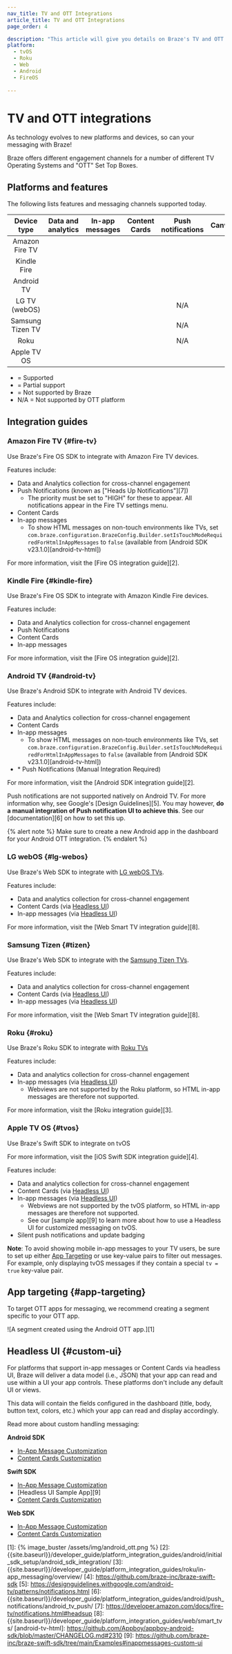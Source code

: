 ```yaml
---
nav_title: TV and OTT Integrations
article_title: TV and OTT Integrations
page_order: 4

description: "This article will give you details on Braze's TV and OTT features, integrations, available platforms, and other capabilities."
platform:
  - tvOS
  - Roku
  - Web
  - Android
  - FireOS
  
---
```


# TV and OTT integrations

As technology evolves to new platforms and devices, so can your messaging with Braze!

Braze offers different engagement channels for a number of different TV Operating Systems and "OTT" Set Top Boxes.

## Platforms and features

The following lists features and messaging channels supported today.

<style>
#tv-feature-table td,
#tv-feature-table th {
    text-align: center !important;
    vertical-align: center;
}

</style>
<table id="tv-feature-table">
    <thead>
        <tr>
            <th>Device type</th>
            <th>Data and analytics</th>
            <th>In-app messages</th>
            <th>Content Cards</th>
            <th>Push notifications</th>
            <th>Canvas</th>
        </tr>
    </thead>
    <tbody>
        <tr>
            <td>Amazon Fire TV</td>
            <td for="data-analytics"><i class="fas fa-check text-success"></i></td>
            <td for="iam"><i class="fas fa-check text-success"></i></td>
            <td for="content-cards"><i class="fas fa-check text-success"></i></td>
            <td for="push"><i class="fas fa-check text-success"></i></td>
            <td for="canvas"><i class="fas fa-check text-success"></i></td>
        </tr>
        <tr>
            <td>Kindle Fire</td>
            <td for="data-analytics"><i class="fas fa-check text-success"></i></td>
            <td for="iam"><i class="fas fa-check text-success"></i></td>
            <td for="content-cards"><i class="fas fa-check text-success"></i></td>
            <td for="push"><i class="fas fa-check text-success"></i></td>
            <td for="canvas"><i class="fas fa-check text-success"></i></td>
        </tr>
        <tr>
            <td>Android TV</td>
            <td for="data-analytics"><i class="fas fa-check text-success"></i></td>
            <td for="iam"><i class="fas fa-check text-success"></i></td>
            <td for="content-cards"><i class="fas fa-check text-success"></i></td>
            <td for="push"><i class="fas fa-check text-success"></i></td>
            <td for="canvas"><i class="fas fa-check text-success"></i></td>
        </tr>
        <tr>
            <td>LG TV (webOS)</td>
            <td for="data-analytics"><i class="fas fa-check text-success"></i></td>
            <td for="iam"><i class="fas fa-check text-success"></i></td>
            <td for="content-cards"><i class="fas fa-check text-success"></i></td>
            <td for="push">N/A</td>
            <td for="canvas"><i class="fas fa-check text-success"></i></td>
        </tr>
        <tr>
            <td>Samsung Tizen TV</td>
            <td for="data-analytics"><i class="fas fa-check text-success"></i></td>
            <td for="iam"><i class="fas fa-check text-success"></i></td>
            <td for="content-cards"><i class="fas fa-check text-success"></i></td>
            <td for="push">N/A</td>
            <td for="canvas"><i class="fas fa-check text-success"></i></td>
        </tr>
        <tr>
            <td>Roku</td>
            <td for="data-analytics"><i class="fas fa-check text-success"></i></td>
            <td for="iam"><i class="fas fa-check text-success"></i></td>
            <td for="content-cards"><i class="fas fa-times text-warning"></i></td>
            <td for="push">N/A</td>
            <td for="canvas"><i class="fas fa-check text-success"></i></td>
        </tr>
        <tr>
            <td>Apple TV OS</td>
            <td for="data-analytics"><i class="fas fa-check text-success"></i></td>
            <td for="iam"><i class="fas fa-check text-success"></i></td>
            <td for="content-cards"><i class="fas fa-check text-success"></i></td>
            <td for="push"><i class="fa-solid fa-minus"></i></td>  
            <td for="canvas"><i class="fas fa-check text-success"></i></td>
        </tr>
    </tbody>
</table>

- <i class="fas fa-check text-success"></i> = Supported
- <i class="fa-solid fa-minus"></i> = Partial support
- <i class="fas fa-times text-warning"></i> = Not supported by Braze
- N/A = Not supported by OTT platform

## Integration guides

### Amazon Fire TV {#fire-tv}

Use Braze's Fire OS SDK to integrate with Amazon Fire TV devices.

Features include:

- Data and Analytics collection for cross-channel engagement
- Push Notifications (known as ["Heads Up Notifications"][7])
  - The priority must be set to "HIGH" for these to appear. All notifications appear in the Fire TV settings menu.
- Content Cards
- In-app messages
  - To show HTML messages on non-touch environments like TVs, set `com.braze.configuration.BrazeConfig.Builder.setIsTouchModeRequiredForHtmlInAppMessages` to `false` (available from [Android SDK v23.1.0][android-tv-html])

For more information, visit the [Fire OS integration guide][2].

### Kindle Fire {#kindle-fire}

Use Braze's Fire OS SDK to integrate with Amazon Kindle Fire devices.

Features include:

- Data and Analytics collection for cross-channel engagement
- Push Notifications
- Content Cards
- In-app messages

For more information, visit the [Fire OS integration guide][2].

### Android TV {#android-tv}

Use Braze's Android SDK to integrate with Android TV devices.

Features include:

- Data and Analytics collection for cross-channel engagement
- Content Cards
- In-app messages 
  - To show HTML messages on non-touch environments like TVs, set `com.braze.configuration.BrazeConfig.Builder.setIsTouchModeRequiredForHtmlInAppMessages` to `false` (available from [Android SDK v23.1.0][android-tv-html])
- &#42; Push Notifications (Manual Integration Required)

For more information, visit the [Android SDK integration guide][2].

Push notifications are not supported natively on Android TV. For more information why, see Google's [Design Guidelines][5]. You may however, **do a manual integration of Push notification UI to achieve this**. See our [documentation][6] on how to set this up.

{% alert note %}
Make sure to create a new Android app in the dashboard for your Android OTT integration.
{% endalert %}

### LG webOS {#lg-webos}

Use Braze's Web SDK to integrate with [LG webOS TVs](https://webostv.developer.lge.com/discover).

Features include:

- Data and analytics collection for cross-channel engagement
- Content Cards (via [Headless UI](#custom-ui))
- In-app messages (via [Headless UI](#custom-ui))

For more information, visit the [Web Smart TV integration guide][8].

### Samsung Tizen {#tizen}

Use Braze's Web SDK to integrate with the [Samsung Tizen TVs](https://developer.samsung.com/smarttv/develop/specifications/tv-model-groups.html).

Features include:

- Data and analytics collection for cross-channel engagement
- Content Cards (via [Headless UI](#custom-ui))
- In-app messages (via [Headless UI](#custom-ui))

For more information, visit the [Web Smart TV integration guide][8].

### Roku {#roku}

Use Braze's Roku SDK to integrate with [Roku TVs](https://developer.roku.com/docs/developer-program/getting-started/roku-dev-prog.md)

Features include:

- Data and analytics collection for cross-channel engagement
- In-app messages (via [Headless UI](#custom-ui))
  - Webviews are not supported by the Roku platform, so HTML in-app messages are therefore not supported.

For more information, visit the [Roku integration guide][3].

### Apple TV OS {#tvos}

Use Braze's Swift SDK to integrate on tvOS

For more information, visit the [iOS Swift SDK integration guide][4].

Features include:

- Data and analytics collection for cross-channel engagement
- Content Cards (via [Headless UI](#custom-ui))
- In-app messages (via [Headless UI](#custom-ui))
  - Webviews are not supported by the tvOS platform, so HTML in-app messages are therefore not supported.
  - See our [sample app][9] to learn more about how to use a Headless UI for customized messaging on tvOS.
- Silent push notifications and update badging

**Note**: To avoid showing mobile in-app messages to your TV users, be sure to set up either [App Targeting](#app-targeting) or use key-value pairs to filter out messages. For example, only displaying tvOS messages if they contain a special `tv = true` key-value pair.

## App targeting {#app-targeting}

To target OTT apps for messaging, we recommend creating a segment specific to your OTT app.

![A segment created using the Android OTT app.][1]

## Headless UI {#custom-ui}

For platforms that support in-app messages or Content Cards via headless UI, Braze will deliver a data model (i.e., JSON) that your app can read and use within a UI your app controls. These platforms don't include any default UI or views.

This data will contain the fields configured in the dashboard (title, body, button text, colors, etc.) which your app can read and display accordingly.

Read more about custom handling messaging:

**Android SDK**
- [In-App Message Customization](https://www.braze.com/docs/developer_guide/platform_integration_guides/android/in-app_messaging/customization/custom_listeners/)
- [Content Cards Customization](https://www.braze.com/docs/developer_guide/platform_integration_guides/android/content_cards/implementation_guide/)

**Swift SDK**
- [In-App Message Customization](https://braze-inc.github.io/braze-swift-sdk/documentation/brazekit/brazeinappmessagepresenter/)
- [Headless UI Sample App][9]
- [Content Cards Customization](https://braze-inc.github.io/braze-swift-sdk/documentation/brazekit/braze/contentcards-swift.class/)

**Web SDK**
- [In-App Message Customization](https://www.braze.com/docs/developer_guide/platform_integration_guides/web/in-app_messaging/customization/key_value_pairs)
- [Content Cards Customization](https://www.braze.com/docs/developer_guide/platform_integration_guides/web/content_cards/customization/custom_ui/)
 

[1]: {% image_buster /assets/img/android_ott.png %}
[2]: {{site.baseurl}}/developer_guide/platform_integration_guides/android/initial_sdk_setup/android_sdk_integration/
[3]: {{site.baseurl}}/developer_guide/platform_integration_guides/roku/in-app_messaging/overview/
[4]: https://github.com/braze-inc/braze-swift-sdk
[5]: https://designguidelines.withgoogle.com/android-tv/patterns/notifications.html
[6]: {{site.baseurl}}/developer_guide/platform_integration_guides/android/push_notifications/android_tv_push/
[7]: https://developer.amazon.com/docs/fire-tv/notifications.html#headsup
[8]: {{site.baseurl}}/developer_guide/platform_integration_guides/web/smart_tvs/
[android-tv-html]: https://github.com/Appboy/appboy-android-sdk/blob/master/CHANGELOG.md#2310
[9]: https://github.com/braze-inc/braze-swift-sdk/tree/main/Examples#inappmessages-custom-ui
